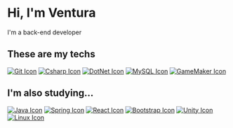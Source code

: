 <body>
    <div class="container">
        <h1>Hi, I'm Ventura</h1>
        <p>I'm a back-end developer</p>
        <h2>These are my techs</h2>
        <div class="container-icons">
            <a href="https://en.wikipedia.org/wiki/Git"><img src="https://skillicons.dev/icons?i=git&theme-dark" alt="Git Icon"/></a>
            <a href="https://en.wikipedia.org/wiki/C_Sharp_(programming_language)"><img src="https://skillicons.dev/icons?i=cs&theme-dark" alt="Csharp Icon"/></a>
            <a href="https://en.wikipedia.org/wiki/.NET"><img src="https://skillicons.dev/icons?i=dotnet&theme-dark" alt="DotNet Icon"/></a>
            <a href="https://en.wikipedia.org/wiki/MySQL"><img src="https://skillicons.dev/icons?i=mysql&theme-dark" alt="MySQL Icon"/></a>
            <a href="https://en.wikipedia.org/wiki/GameMaker"><img src="https://skillicons.dev/icons?i=gamemakerstudio&theme-dark" alt="GameMaker Icon"/></a>
        </div>
        <h2>I'm also studying...</h2>
        <div class="container-icons">
            <a href=""><img src="https://skillicons.dev/icons?i=java&theme-dark" alt="Java Icon"></a>
            <a href=""><img src="https://skillicons.dev/icons?i=spring&theme-dark" alt="Spring Icon"></a>
            <a href=""><img src="https://skillicons.dev/icons?i=react&theme-dark" alt="React Icon"></a>
            <a href=""><img src="https://skillicons.dev/icons?i=bootstrap&theme-dark" alt="Bootstrap Icon"></a>
            <a href=""><img src="https://skillicons.dev/icons?i=unity&theme-dark" alt="Unity Icon"></a>
            <a href=""><img src="https://skillicons.dev/icons?i=linux&theme-dark" alt="Linux Icon"></a>
        </div>
    </div>
</body>
</html>
